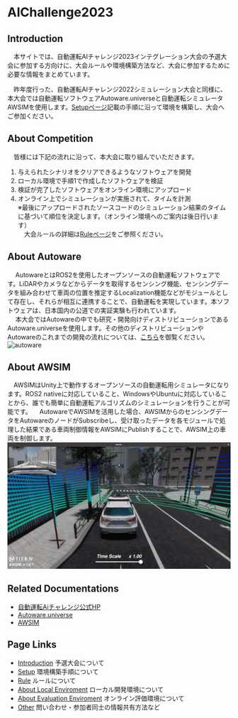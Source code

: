 # AIChallenge2023 

## Introduction
&emsp;本サイトでは、自動運転AIチャレンジ2023インテグレーション大会の予選大会に参加する方向けに、大会ルールや環境構築方法など、大会に参加するために必要な情報をまとめています。  
  
&emsp;昨年度行った、自動運転AIチャレンジ2022シミュレーション大会と同様に、本大会では自動運転ソフトウェアAutoware.universeと自動運転シミュレータAWSIMを使用します。[Setupページ](../setup)記載の手順に沿って環境を構築し、大会へご参加ください。
  
## About Competition
&emsp;皆様には下記の流れに沿って、本大会に取り組んでいただきます。  
1. 与えられたシナリオをクリアできるようなソフトウェアを開発  
2. ローカル環境で手順1で作成したソフトウェアを検証  
3. 検証が完了したソフトウェアをオンライン環境にアップロード  
4. オンライン上でシミュレーションが実施されて、タイムを計測   
    ※最後にアップロードされたソースコードのシミュレーション結果のタイムに基づいて順位を決定します。（オンライン環境へのご案内は後日行います）  
&emsp;大会ルールの詳細は[Ruleページ](../rule)をご参照ください。

## About Autoware
&emsp; AutowareとはROS2を使用したオープンソースの自動運転ソフトウェアです。LiDARやカメラなどからデータを取得するセンシング機能、センシングデータを組み合わせて車両の位置を推定するLocalization機能などがモジュールとして存在し、それらが相互に連携することで、自動運転を実現しています。本ソフトウェアは、日本国内の公道での実証実験も行われています。  
&emsp; 本大会ではAutowareの中でも研究・開発向けディストリビューションであるAutoware.universeを使用します。その他のディストリビューションやAutowareのこれまでの開発の流れについては、[こちら](https://autowarefoundation.github.io/autoware-documentation/main/design/autoware-concepts/difference-from-ai-and-auto/)を御覧ください。
  ![autoware](/images/intro/autoware.png)
  
## About AWSIM
 &emsp;AWSIMはUnity上で動作するオープンソースの自動運転用シミュレータになります。ROS2 nativeに対応していること、WindowsやUbuntuに対応していることから、誰でも簡単に自動運転アルゴリズムのシミュレーションを行うことが可能です。
  &emsp;AutowareでAWSIMを活用した場合、AWSIMからのセンシングデータをAutowareのノードがSubscribeし、受け取ったデータを各モジュールで処理した結果である車両制御情報をAWSIMにPublishすることで、AWSIM上の車両を制御します。
 ![awsim](/images/intro/awsim.png)
 
## Related Documentations
 * [自動運転Aiチャレンジ公式HP](https://www.jsae.or.jp/jaaic/)
 * [Autoware.universe](https://github.com/autowarefoundation/autoware.universe)
 *  [AWSIM](https://github.com/tier4/AWSIM)
 
## Page Links
 * [Introduction](../intro)  予選大会について
 * [Setup](../setup)  環境構築手順について
 * [Rule](../rule) ルールについて
 * [About Local Enviroment](../local) ローカル開発環境について
 * [About Evaluation Enviroment](../evaluation) オンライン評価環境について
 * [Other](../other) 問い合わせ・参加者同士の情報共有方法など
 
 